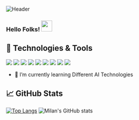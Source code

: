 ![Header](https://github.com/milanvarghese/milanvarghese/blob/main/2.png "Header")

### Hello Folks! <img src="https://raw.githubusercontent.com/milanvarghese/milanvarghese/master/wave.gif" width="30px">

## 🔧 Technologies & Tools
![](https://img.shields.io/badge/Code-Python-informational?style=flat&logo=python&logoColor=white&color=2bbc8a)
![](https://img.shields.io/badge/Tools-VSCode-informational?style=flat&logo=python&logoColor=white&color=2bbc8a)
![](https://img.shields.io/badge/Libraries-Pandas-informational?style=flat&logo=python&logoColor=white&color=2bbc8a)
![](https://img.shields.io/badge/Libraries-Matplotlib-informational?style=flat&logo=python&logoColor=white&color=2bbc8a)
![](https://img.shields.io/badge/Libraries-SKLearn-informational?style=flat&logo=python&logoColor=white&color=2bbc8a)
![](https://img.shields.io/badge/Libraries-Keras-informational?style=flat&logo=python&logoColor=white&color=2bbc8a)
![](https://img.shields.io/badge/Libraries-Streamlit-informational?style=flat&logo=python&logoColor=white&color=2bbc8a)
![](https://img.shields.io/badge/Tools-Colabs-informational?style=flat&logo=python&logoColor=white&color=2bbc8a)
![](https://img.shields.io/badge/Tools-Jupyter-informational?style=flat&logo=python&logoColor=white&color=2bbc8a)

- 🌱 I’m currently learning Different AI Technologies

## &#x1f4c8; GitHub Stats

[![Top Langs](https://github-readme-stats.vercel.app/api/top-langs/?username=milanvarghese&hide=Hack&title_color=ffffff&text_color=c9cacc&icon_color=2bbc8a&bg_color=1d1f21&layout=compact)](https://github.com/milanvarghese?tab=repositories)
![Milan's GitHub stats](https://github-readme-stats.vercel.app/api?username=milanvarghese&show_icons=true&title_color=ffffff&text_color=c9cacc&icon_color=2bbc8a&bg_color=1d1f21&hide=contribs,issues)

